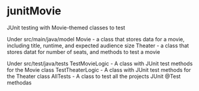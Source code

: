 # junitMovie
 JUnit testing with Movie-themed classes to test
 
 Under src/main/java/model
 Movie - a class that stores data for a movie, including title, runtime, and expected audience size
 Theater - a class that stores datat for number of seats, and methods to test a movie
 
 Under src/test/java/tests
 TestMovieLogic - A class with JUnit test methods for the Movie class
 TestTheaterLogic - A class with JUnit test methods for the Theater class
 AllTests - A class to test all the projects JUnit @Test methodas
